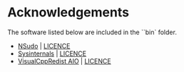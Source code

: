 # Acknowledgements

The software listed below are included in the ``bin` folder.

- [NSudo](https://github.com/M2Team/NSudo) | [LICENCE](https://github.com/M2Team/NSudo/blob/master/License.md)
- [Sysinternals](https://learn.microsoft.com/en-us/sysinternals) | [LICENCE](https://learn.microsoft.com/en-us/sysinternals/license-terms)
- [VisualCppRedist AIO](https://github.com/abbodi1406/vcredist) | [LICENCE](https://github.com/abbodi1406/vcredist/blob/master/LICENSE)
